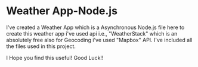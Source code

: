 # Weather App-Node.js

I've created a Weather App which is a Asynchronous Node.js file here to create this weather app i've used api i.e., "WeatherStack" which is an absolutely free also for Geocoding  i've used "Mapbox" API. I've included all the files used in this project. 

I Hope you find this useful! Good Luck!!
